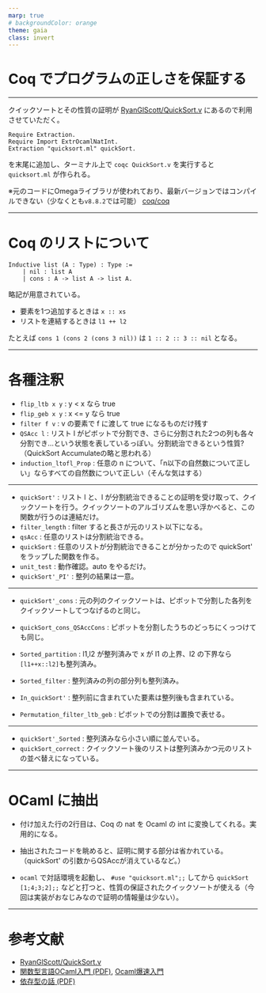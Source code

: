 ```yaml
---
marp: true
# backgroundColor: orange
theme: gaia
class: invert
---
```

<style>
section {
  background:linear-gradient(60deg, #4c8590, #734b85);
}
</style>

# Coq でプログラムの正しさを保証する

---

クイックソートとその性質の証明が [RyanGlScott/QuickSort.v](https://gist.github.com/RyanGlScott/ff36cd6f6479b33becca83379a36ce49) にあるので利用させていただく。


```coq
Require Extraction.
Require Import ExtrOcamlNatInt.
Extraction "quicksort.ml" quickSort.
```
を末尾に追加し、ターミナル上で `coqc QuickSort.v` を実行すると `quicksort.ml` が作られる。

※元のコードにOmegaライブラリが使われており、最新バージョンではコンパイルできない（少なくとも`v8.8.2`では可能）
[coq/coq](https://github.com/coq/coq/releases)

---
# Coq のリストについて
```coq
Inductive list (A : Type) : Type :=
    | nil : list A
    | cons : A -> list A -> list A.
```
略記が用意されている。
- 要素を1つ追加するときは `x :: xs`
- リストを連結するときは `l1 ++ l2`

たとえば `cons 1 (cons 2 (cons 3 nil))` は `1 :: 2 :: 3 :: nil` となる。

---
# 各種注釈
- `flip_ltb x y` : y < x なら true
- `flip_geb x y` : x <= y なら true
- `filter f v` : v の要素で f に渡して true になるものだけ残す
- `QSAcc l` : リスト l がピボットで分割でき、さらに分割された2つの列も各々分割でき...という状態を表しているっぽい。分割統治できるという性質?（QuickSort Accumulateの略と思われる）
- `induction_ltofl_Prop` : 任意の n について、「n以下の自然数について正しい」ならすべての自然数について正しい（そんな気はする）

---
- `quickSort'` : リスト l と、l が分割統治できることの証明を受け取って、クイックソートを行う。クイックソートのアルゴリズムを思い浮かべると、この関数が行うのは連結だけ。
- `filter_length` : filter すると長さが元のリスト以下になる。
- `qsAcc` : 任意のリストは分割統治できる。
- `quickSort` : 任意のリストが分割統治できることが分かったので quickSort' をラップした関数を作る。
- `unit_test` : 動作確認。auto をやるだけ。
- `quickSort'_PI'` : 整列の結果は一意。

---
- `quickSort'_cons` : 元の列のクイックソートは、ピボットで分割した各列をクイックソートしてつなげるのと同じ。

- `quickSort_cons_QSAccCons` : ピボットを分割したうちのどっちにくっつけても同じ。
- `Sorted_partition` : l1,l2 が整列済みで x が l1 の上界、l2 の下界なら `[l1++x::l2]`も整列済み。

- `Sorted_filter` : 整列済みの列の部分列も整列済み。
- `In_quickSort'` : 整列前に含まれていた要素は整列後も含まれている。
- `Permutation_filter_ltb_geb` : ピボットでの分割は置換で表せる。

---
- `quickSort'_Sorted` : 整列済みなら小さい順に並んでいる。
- `quickSort_correct` : クイックソート後のリストは整列済みかつ元のリストの並べ替えになっている。

---
# OCaml に抽出
- 付け加えた行の2行目は、Coq の nat を Ocaml の int に変換してくれる。実用的になる。

- 抽出されたコードを眺めると、証明に関する部分は省かれている。（quickSort' の引数からQSAccが消えているなど。）

- `ocaml` で対話環境を起動し、 `#use "quicksort.ml";;` してから `quickSort [1;4;3;2];;` などと打つと、性質の保証されたクイックソートが使える（今回は実装がおなじみなので証明の情報量は少ない）。


---
# 参考文献

- [RyanGlScott/QuickSort.v](https://gist.github.com/RyanGlScott/ff36cd6f6479b33becca83379a36ce49)
- [関数型言語OCaml入門 (PDF)](https://www.math.nagoya-u.ac.jp/~garrigue/lecture/tsukuba13/tsukuba.pdf), [Ocaml爆速入門](http://www.fos.kuis.kyoto-u.ac.jp/~igarashi/class/pl/03-ocaml.html)
- [依存型の話 (PDF)](https://staff.aist.go.jp/tanaka-akira/pub/2018-09-02-deptype-proofsummit2018.pdf)
